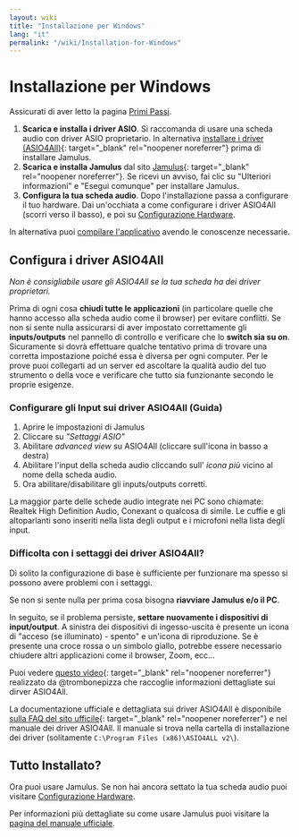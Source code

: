 ```yaml
---
layout: wiki
title: "Installazione per Windows"
lang: "it"
permalink: "/wiki/Installation-for-Windows"
---
```


# Installazione per Windows

Assicurati di aver letto la pagina [Primi Passi](Getting-Started).

1. **Scarica e installa i driver ASIO**. Si raccomanda di usare una scheda audio con driver ASIO proprietario. In alternativa [installare i driver (ASIO4All)](http://www.asio4all.org){: target="_blank" rel="noopener noreferrer"} prima di installare Jamulus.
1. **Scarica e installa Jamulus** dal sito [Jamulus](https://sourceforge.net/projects/llcon/files/latest/download){: target="_blank" rel="noopener noreferrer"}. Se ricevi un avviso, fai clic su "Ulteriori informazioni" e "Esegui comunque" per installare Jamulus.
1. **Configura la tua scheda audio**. Dopo l'installazione passa a configurare il tuo hardware. Dai un'occhiata a come configurare i driver ASIO4All (scorri verso il basso), e poi su [Configurazione Hardware](Hardware-Setup).

In alternativa puoi [compilare l'applicativo](Compiling) avendo le conoscenze necessarie.

## Configura i driver ASIO4All
*Non è consigliabile usare gli ASIO4All se la tua scheda ha dei driver proprietari.*

Prima di ogni cosa **chiudi tutte le applicazioni** (in particolare quelle che hanno accesso alla scheda audio come il browser) per evitare conflitti. Se non si sente nulla assicurarsi di aver impostato correttamente gli **inputs/outputs** nel pannello di controllo e verificare che lo **switch sia su on**.
Sicuramente si dovrà effettuare qualche tentativo prima di trovare una corretta impostazione poiché essa è diversa per ogni computer. Per le prove puoi collegarti ad un server ed ascoltare la qualità audio del tuo strumento o della voce e verificare che tutto sia funzionante secondo le proprie esigenze.

### Configurare gli Input sui driver ASIO4All (Guida)

1. Aprire le impostazioni di Jamulus
1. Cliccare su _"Settaggi ASIO"_
1. Abilitare _advanced view_ su ASIO4All (cliccare sull'icona in basso a destra)
1. Abilitare l'input della scheda audio cliccando sull' _icona più_ vicino al nome della scheda audio.
1. Ora abilitare/disabilitare gli inputs/outputs corretti.

La maggior parte delle schede audio integrate nei PC sono chiamate: Realtek High Definition Audio, Conexant o qualcosa di simile.
Le cuffie e gli altoparlanti sono inseriti nella lista degli output e i microfoni nella lista degli input.

### Difficolta con i settaggi dei driver ASIO4All?

Di solito la configurazione di base è sufficiente per funzionare ma spesso si possono avere problemi con i settaggi.

Se non si sente nulla per prima cosa bisogna **riavviare Jamulus e/o il PC**.

In seguito, se il problema persiste, **settare nuovamente i dispositivi di input/output**. A sinistra dei dispositivi di ingesso-uscita è presente un icona di "acceso (se illuminato) - spento" e un'icona di riproduzione. Se è presente una croce rossa o un simbolo giallo, potrebbe essere necessario chiudere altri applicazioni come il browser, Zoom, ecc...

Puoi vedere [questo video](https://youtu.be/_GzOsitVgLI){: target="_blank" rel="noopener noreferrer"} realizzato da @trombonepizza che raccoglie informazioni dettagliate sui dirver ASIO4All.

La documentazione ufficiale e dettagliata sui driver ASIO4All è disponibile [sulla FAQ del sito ufficile](http://www.asio4all.org/faq.html){: target="_blank" rel="noopener noreferrer"} e nel manuale dei driver ASIO4All. Il manuale si trova nella cartella di installazione dei driver (solitamente `C:\Program Files (x86)\ASIO4ALL v2\`).

## Tutto Installato?
Ora puoi usare Jamulus. Se non hai ancora settato la tua scheda audio puoi visitare [Configurazione Hardware](Hardware-Setup).

Per informazioni più dettagliate su come usare Jamulus puoi visitare la [pagina del manuale ufficiale](https://github.com/corrados/jamulus/blob/master/src/res/homepage/manual.md).
